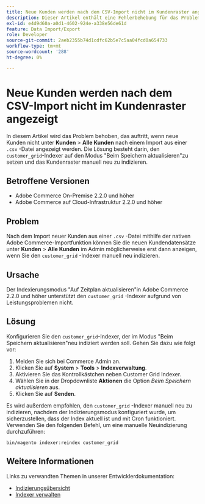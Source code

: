 ```yaml
---
title: Neue Kunden werden nach dem CSV-Import nicht im Kundenraster angezeigt
description: Dieser Artikel enthält eine Fehlerbehebung für das Problem, wenn Sie unter "Kunden** &gt; **Alle Kunden** nach einem Import aus einer .csv-Datei keine neuen Kunden sehen können. Die Lösung besteht darin, den Indexer "customer_grid"auf den Modus "Update on Save"festzulegen und das Kundenraster manuell neu zu indizieren.
exl-id: e4d9d60a-a0d1-4602-924e-a338e56de61d
feature: Data Import/Export
role: Developer
source-git-commit: 2aeb2355b74d1cdfc62b5e7c5aa04fcd0a654733
workflow-type: tm+mt
source-wordcount: '288'
ht-degree: 0%

---
```


# Neue Kunden werden nach dem CSV-Import nicht im Kundenraster angezeigt

In diesem Artikel wird das Problem behoben, das auftritt, wenn neue Kunden nicht unter **Kunden** > **Alle Kunden** nach einem Import aus einer `.csv` -Datei angezeigt werden. Die Lösung besteht darin, den `customer_grid`-Indexer auf den Modus &quot;Beim Speichern aktualisieren&quot;zu setzen und das Kundenraster manuell neu zu indizieren.

## Betroffene Versionen

* Adobe Commerce On-Premise 2.2.0 und höher
* Adobe Commerce auf Cloud-Infrastruktur 2.2.0 und höher

## Problem

Nach dem Import neuer Kunden aus einer `.csv` -Datei mithilfe der nativen Adobe Commerce-Importfunktion können Sie die neuen Kundendatensätze unter **Kunden** > **Alle Kunden** im Admin möglicherweise erst dann anzeigen, wenn Sie den `customer_grid` -Indexer manuell neu indizieren.

## Ursache

Der Indexierungsmodus &quot;Auf Zeitplan aktualisieren&quot;in Adobe Commerce 2.2.0 und höher unterstützt den `customer_grid` -Indexer aufgrund von Leistungsproblemen nicht.

## Lösung

Konfigurieren Sie den `customer_grid`-Indexer, der im Modus &quot;Beim Speichern aktualisieren&quot;neu indiziert werden soll. Gehen Sie dazu wie folgt vor:

1. Melden Sie sich bei Commerce Admin an.
1. Klicken Sie auf **System** > **Tools** > **Indexverwaltung**.
1. Aktivieren Sie das Kontrollkästchen neben Customer Grid Indexer.
1. Wählen Sie in der Dropdownliste **Aktionen** die Option *Beim Speichern aktualisieren* aus.
1. Klicken Sie auf **Senden**.

Es wird außerdem empfohlen, den `customer_grid` -Indexer manuell neu zu indizieren, nachdem der Indizierungsmodus konfiguriert wurde, um sicherzustellen, dass der Index aktuell ist und mit Cron funktioniert. Verwenden Sie den folgenden Befehl, um eine manuelle Neuindizierung durchzuführen:

`bin/magento indexer:reindex customer_grid`

## Weitere Informationen

Links zu verwandten Themen in unserer Entwicklerdokumentation:

* [Indizierungsübersicht](https://developer.adobe.com/commerce/php/development/components/indexing/)
* [Indexer verwalten](https://experienceleague.adobe.com/en/docs/commerce-operations/configuration-guide/cli/manage-indexers)
